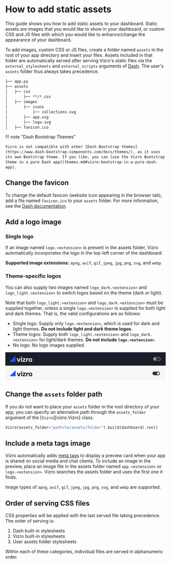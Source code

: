 # How to add static assets

This guide shows you how to add static assets to your dashboard. Static assets are images that you would like to show in your dashboard, or custom CSS and JS files with which you would like to enhance/change the appearance of your dashboard.

To add images, custom CSS or JS files, create a folder named `assets` in the root of your app directory and insert your files. Assets included in that folder are automatically served after serving Vizro's static files via the `external_stylesheets` and `external_scripts` arguments of [Dash](https://dash.plotly.com/external-resources#adding-external-css/javascript). The user's `assets` folder thus always takes precedence.

```text title="Example folder structure"
├── app.py
├── assets
│   ├── css
│       ├── **/*.css
│   ├── images
│       ├── icons
│           ├── collections.svg
│       ├── app.svg
│       ├── logo.svg
│   ├── favicon.ico
```

!!! note "Dash Bootstrap Themes"

    Vizro is not compatible with other [Dash Bootstrap themes](https://www.dash-bootstrap-components.com/docs/themes/), as it uses its own Bootstrap theme. If you like, you can [use the Vizro Bootstrap theme in a pure Dash app](themes.md#vizro-bootstrap-in-a-pure-dash-app).

## Change the favicon

To change the default favicon (website icon appearing in the browser tab), add a file named `favicon.ico` to your `assets` folder. For more information, see the [Dash documentation](https://dash.plotly.com/external-resources#changing-the-favicon).

## Add a logo image

### Single logo

If an image named `logo.<extension>` is present in the assets folder, Vizro automatically incorporates the logo in the top-left corner of the dashboard.

**Supported image extensions:** `apng`, `avif`, `gif`, `jpeg`, `jpg`, `png`, `svg`, and `webp`

### Theme-specific logos

You can also supply two images named `logo_dark.<extension>` and `logo_light.<extension>` to switch logos based on the theme (dark or light).

Note that both `logo_light.<extension>` and `logo_dark.<extension>` must be supplied together, unless a single `logo.<extension>` is supplied for both light and dark themes. That is, the valid configurations are as follows:

- Single logo: Supply only `logo.<extension>`, which is used for dark and light themes. **Do not include light and dark theme logos**.
- Theme logos: Supply both `logo_light.<extension>` and `logo_dark.<extension>` for light/dark themes. **Do not include `logo.<extension>`**.
- No logo: No logo images supplied.

![Logo dark](../../assets/user_guides/assets/logo-dark.png) ![Logo light](../../assets/user_guides/assets/logo-light.png)

## Change the `assets` folder path

If you do not want to place your `assets` folder in the root directory of your app, you can specify an alternative path through the `assets_folder` argument of the [`Vizro`][vizro.Vizro] class.

```python
Vizro(assets_folder="path/to/assets/folder").build(dashboard).run()
```

## Include a meta tags image

Vizro automatically adds [meta tags](https://metatags.io/) to display a preview card when your app is shared on social media and chat clients. To include an image in the preview, place an image file in the assets folder named `app.<extension>` or `logo.<extension>`. Vizro searches the assets folder and uses the first one it finds.

Image types of `apng`, `avif`, `gif`, `jpeg`, `jpg`, `png`, `svg`, and `webp` are supported.

## Order of serving CSS files

CSS properties will be applied with the last served file taking precedence. The order of serving is:

1. Dash built-in stylesheets
1. Vizro built-in stylesheets
1. User assets folder stylesheets

Within each of these categories, individual files are served in alphanumeric order.

